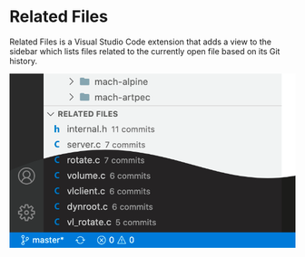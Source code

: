 # Related Files

Related Files is a Visual Studio Code extension that adds a view to the sidebar which lists files related to the currently open file based on its Git history.

![Sample view of the sidebar](/assets/both.png)
